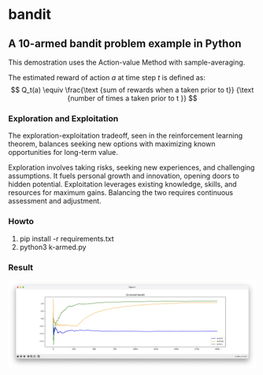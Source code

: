 # bandit
## A 10-armed bandit problem example in Python

This demostration uses the Action-value Method with sample-averaging. 

The estimated reward of action $a$ at time step $t$ is defined as:
$$
Q_t(a) \equiv \frac{\text {sum of rewards when a taken prior to t}} {\text {number of times a taken prior to t }}
$$

### Exploration and Exploitation
The exploration-exploitation tradeoff, seen in the reinforcement learning theorem, balances seeking new options with maximizing known opportunities for long-term value.

Exploration involves taking risks, seeking new experiences, and challenging assumptions. It fuels personal growth and innovation, opening doors to hidden potential. Exploitation leverages existing knowledge, skills, and resources for maximum gains. Balancing the two requires continuous assessment and adjustment.


### Howto
1. pip install -r requirements.txt
2. python3 k-armed.py

### Result
![](./result.jpg)
